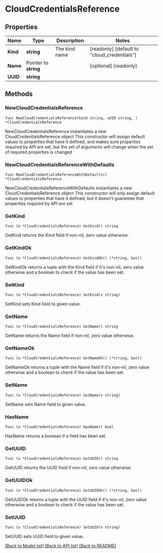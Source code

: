 # CloudCredentialsReference

## Properties

Name | Type | Description | Notes
------------ | ------------- | ------------- | -------------
**Kind** | **string** | The kind name | [readonly] [default to "cloud_credentials"]
**Name** | Pointer to **string** |  | [optional] [readonly] 
**UUID** | **string** |  | 

## Methods

### NewCloudCredentialsReference

`func NewCloudCredentialsReference(kind string, uUID string, ) *CloudCredentialsReference`

NewCloudCredentialsReference instantiates a new CloudCredentialsReference object
This constructor will assign default values to properties that have it defined,
and makes sure properties required by API are set, but the set of arguments
will change when the set of required properties is changed

### NewCloudCredentialsReferenceWithDefaults

`func NewCloudCredentialsReferenceWithDefaults() *CloudCredentialsReference`

NewCloudCredentialsReferenceWithDefaults instantiates a new CloudCredentialsReference object
This constructor will only assign default values to properties that have it defined,
but it doesn't guarantee that properties required by API are set

### GetKind

`func (o *CloudCredentialsReference) GetKind() string`

GetKind returns the Kind field if non-nil, zero value otherwise.

### GetKindOk

`func (o *CloudCredentialsReference) GetKindOk() (*string, bool)`

GetKindOk returns a tuple with the Kind field if it's non-nil, zero value otherwise
and a boolean to check if the value has been set.

### SetKind

`func (o *CloudCredentialsReference) SetKind(v string)`

SetKind sets Kind field to given value.


### GetName

`func (o *CloudCredentialsReference) GetName() string`

GetName returns the Name field if non-nil, zero value otherwise.

### GetNameOk

`func (o *CloudCredentialsReference) GetNameOk() (*string, bool)`

GetNameOk returns a tuple with the Name field if it's non-nil, zero value otherwise
and a boolean to check if the value has been set.

### SetName

`func (o *CloudCredentialsReference) SetName(v string)`

SetName sets Name field to given value.

### HasName

`func (o *CloudCredentialsReference) HasName() bool`

HasName returns a boolean if a field has been set.

### GetUUID

`func (o *CloudCredentialsReference) GetUUID() string`

GetUUID returns the UUID field if non-nil, zero value otherwise.

### GetUUIDOk

`func (o *CloudCredentialsReference) GetUUIDOk() (*string, bool)`

GetUUIDOk returns a tuple with the UUID field if it's non-nil, zero value otherwise
and a boolean to check if the value has been set.

### SetUUID

`func (o *CloudCredentialsReference) SetUUID(v string)`

SetUUID sets UUID field to given value.



[[Back to Model list]](../README.md#documentation-for-models) [[Back to API list]](../README.md#documentation-for-api-endpoints) [[Back to README]](../README.md)


